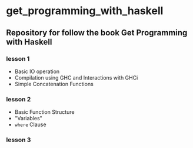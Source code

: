 # get_programming_with_haskell

## Repository for follow the book Get Programming with Haskell

### lesson 1
* Basic IO operation 
* Compilation using GHC and Interactions with GHCi
* Simple Concatenation Functions

### lesson 2
* Basic Function Structure
* "Variables"
* `where` Clause

### lesson 3
